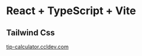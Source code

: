 # React + TypeScript + Vite

## Tailwind Css

[tip-calculator.ccldev.com](https://tip-calculator.ccldev.com/)
